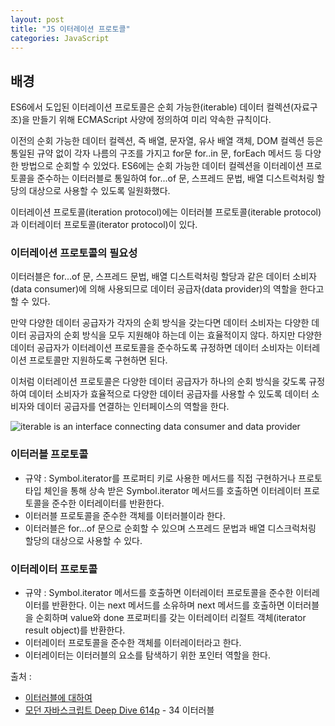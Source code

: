```yaml
---
layout: post
title: "JS 이터레이션 프로토콜"
categories: JavaScript
---
```


## 배경

ES6에서 도입된 이터레이션 프로토콜은 순회 가능한(iterable) 데이터 컬렉션(자료구조)을 만들기 위해 ECMAScript 사양에 정의하여 미리 약속한 규칙이다.

이전의 순회 가능한 데이터 컬렉션, 즉 배열, 문자열, 유사 배열 객체, DOM 컬렉션 등은 통일된 규약 없이 각자 나름의 구조를 가지고 for문 for..in 문, forEach 메서드 등 다양한 방법으로 순회할 수 있었다. ES6에는 순회 가능한 데이터 컬렉션을 이터레이션 프로토콜을 준수하는 이터러블로 통일하여 for...of 문, 스프레드 문법, 배열 디스트럭처링 할당의 대상으로 사용할 수 있도록 일원화했다.

이터레이션 프로토콜(iteration protocol)에는 이터러블 프로토콜(iterable protocol)과 이터레이터 프로토콜(iterator protocol)이 있다.

### 이터레이션 프로토콜의 필요성

이터러블은 for...of 문, 스프레드 문법, 배열 디스트럭처링 할당과 같은 데이터 소비자(data consumer)에 의해 사용되므로 데이터 공급자(data provider)의 역할을 한다고 할 수 있다.

만약 다양한 데이터 공급자가 각자의 순회 방식을 갖는다면 데이터 소비자는 다양한 데이터 공급자의 순회 방식을 모두 지원해야 하는데 이는 효율적이지 않다. 하지만 다양한 데이터 공급자가 이터레이션 프로토콜을 준수하도록 규정하면 데이터 소비자는 이터레이션 프로토콜만 지원하도록 구현하면 된다.

이처럼 이터레이션 프로토콜은 다양한 데이터 공급자가 하나의 순회 방식을 갖도록 규정하여 데이터 소비자가 효율적으로 다양한 데이터 공급자를 사용할 수 있도록 데이터 소비자와 데이터 공급자를 연결하는 인터페이스의 역할을 한다.

![iterable is an interface connecting data consumer and data provider](https://velog.velcdn.com/images/dltkdals224/post/9829b845-574e-4001-a8b7-78d1e7ac5f4b/image.jpeg)

### 이터러블 프로토콜

- 규약 : Symbol.iterator를 프로퍼티 키로 사용한 메서드를 직접 구현하거나 프로토타입 체인을 통해 상속 받은 Symbol.iterator 메서드를 호출하면 이터레이터 프로토콜을 준수한 이터레이터를 반환한다.
- 이터러블 프로토콜을 준수한 객체를 이터러블이라 한다.
- 이터러블은 for...of 문으로 순회할 수 있으며 스프레드 문법과 배열 디스크럭처링 할당의 대상으로 사용할 수 있다.

### 이터레이터 프로토콜

- 규약 : Symbol.iterator 메서드를 호출하면 이터레이터 프로토콜을 준수한 이터레이터를 반환한다. 이는 next 메서드를 소유하며 next 메서드를 호출하면 이터러블을 순회하며 value와 done 프로퍼티를 갖는 이터레이터 리절트 객체(iterator result object)를 반환한다.
- 이터레이터 프로토콜을 준수한 객체를 이터레이터라고 한다.
- 이터레이터는 이터러블의 요소를 탐색하기 위한 포인터 역할을 한다.

출처 :
- [이터러블에 대하여](https://velog.io/@dltkdals224/JavaScript-%EC%9D%B4%ED%84%B0%EB%9F%AC%EB%B8%94%EC%97%90-%EB%8C%80%ED%95%98%EC%97%AC)
- [모던 자바스크립트 Deep Dive 614p](http://www.yes24.com/Product/Goods/92742567) - 34 이터러블